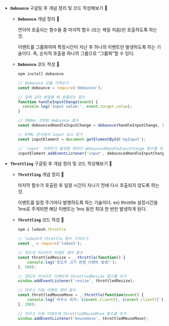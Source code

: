 - **`Debounce`** 구글링 후 개념 정리 및 코드 작성해보기 🍠
    - **`Debounce`** 개념 정리 🍠
        
        연이어 호출되는 함수들 중 마지막 함수 (또는 제일 처음)만 호출하도록 하는 것.
        
        이벤트를 그룹화하여 특정시간이 지난 후 하나의 이벤트만 발생하도록 하는 기술이다. 즉, 순차적 호출을 하나의 그룹으로 “그룹화”할 수 있다.
        
    - **`Debounce`** 코드 작성 🍠
        
        ```jsx
        npm install debounce
        ```
        
        ```jsx
        // debounce 모듈 가져오기
        const debounce = require('debounce');
        
        // 입력 값이 변경될 때 호출되는 함수
        function handleInputChange(event) {
          console.log('Input value:', event.target.value);
        }
        
        // 300ms 지연된 debounce 함수
        const debouncedHandleInputChange = debounce(handleInputChange, 300);
        
        // HTML 문서에서 input 요소 찾기
        const inputElement = document.getElementById('myInput');
        
        // 'input' 이벤트가 발생할 때마다 debouncedHandleInputChange 함수를 호출
        inputElement.addEventListener('input', debouncedHandleInputChange);
        ```
        
- **`Throttling`** 구글링 후 개념 정리 및 코드 작성해보기 🍠
    - **`Throttling`** 개념 정리 🍠
        
        마지막 함수가 호출된 후 일정 시간이 지나기 전에 다시 호출되지 않도록 하는 것.
        
        이벤트를 일정 주기마다 발행하도록 하는 기술이다. 
        ex) throttle 설정시간을 1ms로 주게되면 해당 이벤트는 1ms 동안 최대 한 번만 발생하게 된다. 
        
    - **`Throttling`** 코드 작성 🍠
        
        ```jsx
        npm i lodash.throttle
        ```
        
        ```jsx
        // lodash의 throttle 함수 가져오기
        const _ = require('lodash');
        
        // 윈도우 리사이즈 이벤트 제어 함수
        const throttledResize = _.throttle(function() {
            console.log('윈도우 크기 변경 이벤트 발생!');
        }, 500);
        
        // 윈도우 리사이즈 이벤트에 throttledResize 함수를 추가
        window.addEventListener('resize', throttledResize);
        
        // 마우스 이동 이벤트 제어 함수
        const throttledMouseMove = _.throttle(function(event) {
            console.log(`마우스 위치: ${event.clientX}, ${event.clientY}`);
        }, 200);
        
        // 마우스 이동 이벤트에 throttledMouseMove 함수를 추가
        window.addEventListener('mousemove', throttledMouseMove);
        ```